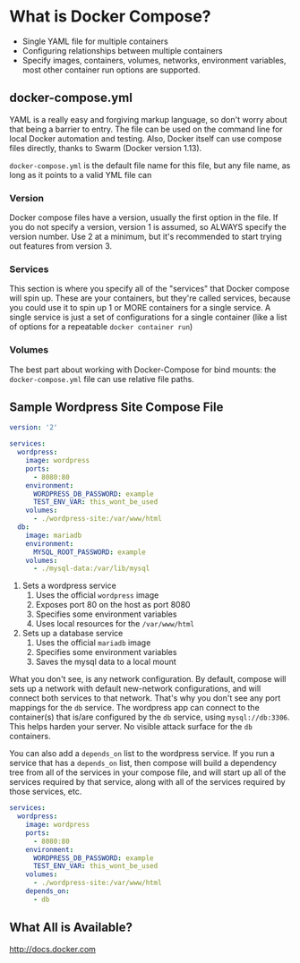 # What is Docker Compose?

- Single YAML file for multiple containers
- Configuring relationships between multiple containers
- Specify images, containers, volumes, networks, environment variables, most
  other container run options are supported.

## docker-compose.yml

YAML is a really easy and forgiving markup language, so don't worry about that
being a barrier to entry. The file can be used on the command line for local
Docker automation and testing. Also, Docker itself can use compose files
directly, thanks to Swarm (Docker version 1.13).

`docker-compose.yml` is the default file name for this file, but any file name, as long as it points to a valid YML file can 

### Version

Docker compose files have a version, usually the first option in the file. If
you do not specify a version, version 1 is assumed, so ALWAYS specify the
version number. Use 2 at a minimum, but it's recommended to start trying out
features from version 3.

### Services

This section is where you specify all of the "services" that Docker compose will
spin up. These are your containers, but they're called services, because you
could use it to spin up 1 or MORE containers for a single service. A single
service is just a set of configurations for a single container (like a list of
options for a repeatable `docker container run`)

### Volumes

The best part about working with Docker-Compose for bind mounts: the
`docker-compose.yml` file can use relative file paths.

## Sample Wordpress Site Compose File

```yml
version: '2'

services:
  wordpress:
    image: wordpress
    ports:
      - 8080:80
    environment:
      WORDPRESS_DB_PASSWORD: example
      TEST_ENV_VAR: this_wont_be_used
    volumes:
      - ./wordpress-site:/var/www/html
  db:
    image: mariadb
    environment:
      MYSQL_ROOT_PASSWORD: example
    volumes:
      - ./mysql-data:/var/lib/mysql
```

1. Sets a wordpress service
    1. Uses the official `wordpress` image
    2. Exposes port 80 on the host as port 8080
    3. Specifies some environment variables
    4. Uses local resources for the `/var/www/html`
2. Sets up a database service
    1. Uses the official `mariadb` image
    2. Specifies some environment variables
    3. Saves the mysql data to a local mount

What you don't see, is any network configuration. By default, compose will sets
up a network with default new-network configurations, and will connect both
services to that network. That's why you don't see any port mappings for the
`db` service. The wordpress app can connect to the container(s) that is/are
configured by the `db` service, using `mysql://db:3306`. This helps harden your
server. No visible attack surface for the `db` containers.

You can also add a `depends_on` list to the wordpress service. If you run a
service that has a `depends_on` list, then compose will build a dependency tree
from all of the services in your compose file, and will start up all of the
services required by that service, along with all of the services required by
those services, etc.

```yml
services:
  wordpress:
    image: wordpress
    ports:
      - 8080:80
    environment:
      WORDPRESS_DB_PASSWORD: example
      TEST_ENV_VAR: this_wont_be_used
    volumes:
      - ./wordpress-site:/var/www/html
    depends_on:
      - db
```

## What All is Available?

http://docs.docker.com
